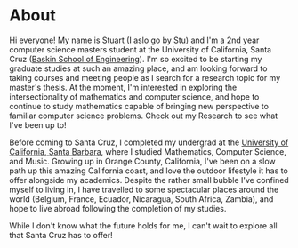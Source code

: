 # About


Hi everyone! My name is Stuart (I aslo go by Stu) and I'm a 2nd year computer science masters student at the University of California, Santa Cruz ([Baskin School of Engineering](https://engineering.ucsc.edu/)). I'm so excited to be starting my graduate studies at such an amazing place, and am looking forward to taking courses and meeting people as I search for a research topic for my master's thesis. At the moment, I'm interested in exploring the intersectionality of mathematics and computer science, and hope to continue to study mathematics capable of bringing new perspective to familiar computer science problems. Check out my Research to see what I've been up to! 


 Before coming to Santa Cruz, I completed my undergrad at the [University of California, Santa Barbara](https://www.ucsb.edu/), where I studied Mathematics, Computer Science, and Music. Growing up in Orange County, California, I've been on a slow path up this amazing California coast, and love the outdoor lifestyle it has to offer alongside my academics. Despite the rather small bubble I've confined myself to living in, I have travelled to some spectacular places around the world (Belgium, France, Ecuador, Nicaragua, South Africa, Zambia), and hope to live abroad following the completion of my studies. 

 While I don't know what the future holds for me, I can't wait to explore all that Santa Cruz has to offer! 